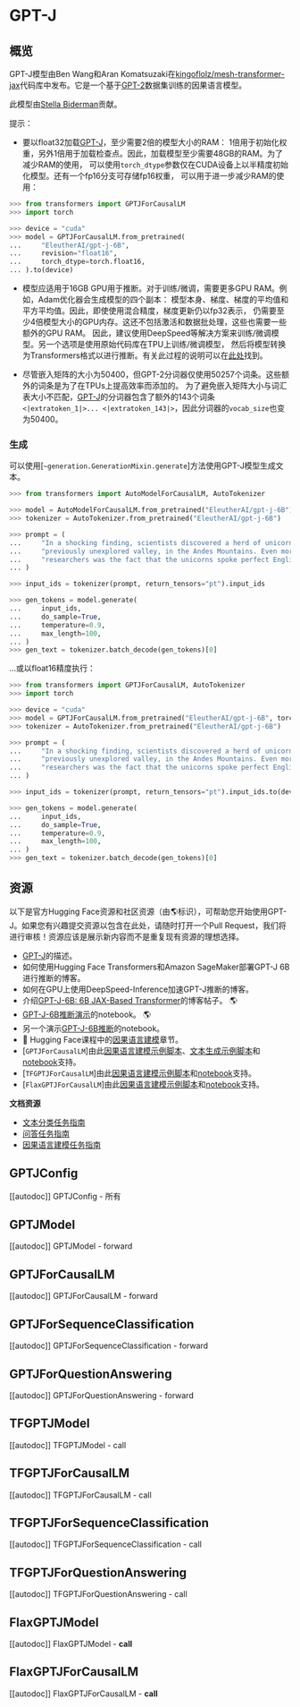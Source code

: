 <!--版权所有2021年HuggingFace团队。保留所有权利。

根据Apache许可证第2.0版（“许可证”）许可；除非符合许可证的规定，
否则您不得使用此文件。您可以在以下位置获取许可证的副本：

http://www.apache.org/licenses/LICENSE-2.0

除非适用法律要求或书面同意，否则在许可证下分发的软件是基于“按原样”basis提供的，
没有任何明示或暗示的担保或条件。详见许可证中的特定语言，
以及许可证下的限制。

⚠️请注意，此文件为Markdown格式，但包含了我们的doc-builder（类似于MDX）的特定语法，
在您的Markdown查看器中可能无法正常显示。

-->

# GPT-J

## 概览

GPT-J模型由Ben Wang和Aran Komatsuzaki在[kingoflolz/mesh-transformer-jax](https://github.com/kingoflolz/mesh-transformer-jax)代码库中发布。它是一个基于[GPT-2](https://pile.eleuther.ai/)数据集训练的因果语言模型。

此模型由[Stella Biderman](https://huggingface.co/stellaathena)贡献。

提示：

- 要以float32加载[GPT-J](https://huggingface.co/EleutherAI/gpt-j-6B)，至少需要2倍的模型大小的RAM：
   1倍用于初始化权重，另外1倍用于加载检查点。因此，加载模型至少需要48GB的RAM。为了减少RAM的使用，
   可以使用`torch_dtype`参数仅在CUDA设备上以半精度初始化模型。还有一个fp16分支可存储fp16权重，
   可以用于进一步减少RAM的使用：

```python
>>> from transformers import GPTJForCausalLM
>>> import torch

>>> device = "cuda"
>>> model = GPTJForCausalLM.from_pretrained(
...     "EleutherAI/gpt-j-6B",
...     revision="float16",
...     torch_dtype=torch.float16,
... ).to(device)
```

- 模型应适用于16GB GPU用于推断。对于训练/微调，需要更多GPU RAM。例如，Adam优化器会生成模型的四个副本：
  模型本身、梯度、梯度的平均值和平方平均值。因此，即使使用混合精度，梯度更新仍以fp32表示，
  仍需要至少4倍模型大小的GPU内存。这还不包括激活和数据批处理，这些也需要一些额外的GPU RAM。
  因此，建议使用DeepSpeed等解决方案来训练/微调模型。另一个选项是使用原始代码库在TPU上训练/微调模型，
  然后将模型转换为Transformers格式以进行推断。有关此过程的说明可以在[此处](https://github.com/kingoflolz/mesh-transformer-jax/blob/master/howto_finetune.md)找到。

- 尽管嵌入矩阵的大小为50400，但GPT-2分词器仅使用50257个词条。这些额外的词条是为了在TPUs上提高效率而添加的。
  为了避免嵌入矩阵大小与词汇表大小不匹配，[GPT-J](https://huggingface.co/EleutherAI/gpt-j-6B)的分词器包含了额外的143个词条
  `<|extratoken_1|>... <|extratoken_143|>`，因此分词器的`vocab_size`也变为50400。

### 生成

可以使用[`~generation.GenerationMixin.generate`]方法使用GPT-J模型生成文本。

```python
>>> from transformers import AutoModelForCausalLM, AutoTokenizer

>>> model = AutoModelForCausalLM.from_pretrained("EleutherAI/gpt-j-6B")
>>> tokenizer = AutoTokenizer.from_pretrained("EleutherAI/gpt-j-6B")

>>> prompt = (
...     "In a shocking finding, scientists discovered a herd of unicorns living in a remote, "
...     "previously unexplored valley, in the Andes Mountains. Even more surprising to the "
...     "researchers was the fact that the unicorns spoke perfect English."
... )

>>> input_ids = tokenizer(prompt, return_tensors="pt").input_ids

>>> gen_tokens = model.generate(
...     input_ids,
...     do_sample=True,
...     temperature=0.9,
...     max_length=100,
... )
>>> gen_text = tokenizer.batch_decode(gen_tokens)[0]
```

...或以float16精度执行：

```python
>>> from transformers import GPTJForCausalLM, AutoTokenizer
>>> import torch

>>> device = "cuda"
>>> model = GPTJForCausalLM.from_pretrained("EleutherAI/gpt-j-6B", torch_dtype=torch.float16).to(device)
>>> tokenizer = AutoTokenizer.from_pretrained("EleutherAI/gpt-j-6B")

>>> prompt = (
...     "In a shocking finding, scientists discovered a herd of unicorns living in a remote, "
...     "previously unexplored valley, in the Andes Mountains. Even more surprising to the "
...     "researchers was the fact that the unicorns spoke perfect English."
... )

>>> input_ids = tokenizer(prompt, return_tensors="pt").input_ids.to(device)

>>> gen_tokens = model.generate(
...     input_ids,
...     do_sample=True,
...     temperature=0.9,
...     max_length=100,
... )
>>> gen_text = tokenizer.batch_decode(gen_tokens)[0]
```

## 资源

以下是官方Hugging Face资源和社区资源（由🌎标识），可帮助您开始使用GPT-J。如果您有兴趣提交资源以包含在此处，请随时打开一个Pull Request，我们将进行审核！资源应该是展示新内容而不是重复现有资源的理想选择。

<PipelineTag pipeline="text-generation"/>

- [GPT-J](https://huggingface.co/EleutherAI/gpt-j-6B)的描述。
- 如何使用Hugging Face Transformers和Amazon SageMaker部署GPT-J 6B进行推断的博客。
- 如何在GPU上使用DeepSpeed-Inference加速GPT-J推断的博客。
- 介绍[GPT-J-6B: 6B JAX-Based Transformer](https://arankomatsuzaki.wordpress.com/2021/06/04/gpt-j/)的博客帖子。 🌎
- [GPT-J-6B推断演示](https://colab.research.google.com/github/kingoflolz/mesh-transformer-jax/blob/master/colab_demo.ipynb)的notebook。 🌎
- 另一个演示[GPT-J-6B推断](https://colab.research.google.com/github/NielsRogge/Transformers-Tutorials/blob/master/GPT-J-6B/Inference_with_GPT_J_6B.ipynb)的notebook。  
-  🤗 Hugging Face课程中的[因果语言建模](https://huggingface.co/course/en/chapter7/6?fw=pt#training-a-causal-language-model-from-scratch)章节。
- [`GPTJForCausalLM`]由此[因果语言建模示例脚本](https://github.com/huggingface/transformers/tree/main/examples/pytorch/language-modeling#gpt-2gpt-and-causal-language-modeling)、[文本生成示例脚本](https://github.com/huggingface/transformers/tree/main/examples/pytorch/text-generation)和[notebook](https://colab.research.google.com/github/huggingface/notebooks/blob/main/examples/language_modeling.ipynb)支持。
- [`TFGPTJForCausalLM`]由此[因果语言建模示例脚本](https://github.com/huggingface/transformers/tree/main/examples/tensorflow/language-modeling#run_clmpy)和[notebook](https://colab.research.google.com/github/huggingface/notebooks/blob/main/examples/language_modeling-tf.ipynb)支持。
- [`FlaxGPTJForCausalLM`]由此[因果语言建模示例脚本](https://github.com/huggingface/transformers/tree/main/examples/flax/language-modeling#causal-language-modeling)和[notebook](https://colab.research.google.com/github/huggingface/notebooks/blob/main/examples/causal_language_modeling_flax.ipynb)支持。

**文档资源**
- [文本分类任务指南](../tasks/sequence_classification)
- [问答任务指南](../tasks/question_answering)
- [因果语言建模任务指南](../tasks/language_modeling)

## GPTJConfig

[[autodoc]] GPTJConfig
    - 所有

## GPTJModel

[[autodoc]] GPTJModel
    - forward

## GPTJForCausalLM

[[autodoc]] GPTJForCausalLM
    - forward

## GPTJForSequenceClassification

[[autodoc]] GPTJForSequenceClassification
    - forward

## GPTJForQuestionAnswering

[[autodoc]] GPTJForQuestionAnswering
    - forward

## TFGPTJModel

[[autodoc]] TFGPTJModel
    - call

## TFGPTJForCausalLM

[[autodoc]] TFGPTJForCausalLM
    - call

## TFGPTJForSequenceClassification

[[autodoc]] TFGPTJForSequenceClassification
    - call

## TFGPTJForQuestionAnswering

[[autodoc]] TFGPTJForQuestionAnswering
    - call

## FlaxGPTJModel

[[autodoc]] FlaxGPTJModel
    - __call__

## FlaxGPTJForCausalLM

[[autodoc]] FlaxGPTJForCausalLM
    - __call__